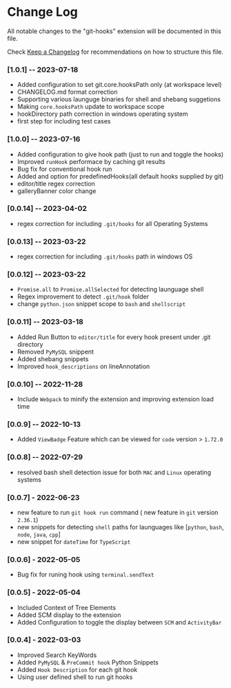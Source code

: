 # Change Log

All notable changes to the "git-hooks" extension will be documented in this file.

Check [Keep a Changelog](http://keepachangelog.com/) for recommendations on how to structure this file.

### [1.0.1] -- 2023-07-18
- Added configuration to set git.core.hooksPath only (at workspace level)
- CHANGELOG.md format correction
- Supporting various launguge binaries for shell and shebang suggetions
- Making `core.hooksPath` update to workspace scope
- hookDirectory path correction in windows operating system
- first step for including test cases

### [1.0.0] -- 2023-07-16
- Added configuration to give hook path (just to run and toggle the hooks)
- Improved `runHook` performace by caching git results
- Bug fix for conventional hook run
- Added and option for predefinedHooks(all default hooks supplied by git)
- editor/title regex correction
- galleryBanner color change

### [0.0.14] -- 2023-04-02
- regex correction for including `.git/hooks` for all Operating Systems

### [0.0.13] -- 2023-03-22
- regex correction for including `.git/hooks` path in windows OS

### [0.0.12] -- 2023-03-22
- `Promise.all` to `Promise.allSelected` for detecting launguage shell
- Regex improvement to detect `.git/hook` folder
- change `python.json` snippet scope to `bash` and `shellscript`

### [0.0.11] -- 2023-03-18
- Added Run Button to `editor/title` for every hook present under .git directory
- Removed `PyMySQL` snippent
- Added shebang snippets
- Improved `hook_descriptions` on lineAnnotation

### [0.0.10] -- 2022-11-28
- Include `Webpack` to minify the extension and improving extension load time

### [0.0.9] -- 2022-10-13
- Added `ViewBadge` Feature which can be viewed for `code` version > `1.72.0`

### [0.0.8] -- 2022-07-29
- resolved bash shell detection issue for both `MAC` and `Linux` operating systems

### [0.0.7] - 2022-06-23
- new feature to run `git hook run` command ( new feature in `git` version `2.36.1`)
- new snippets for detecting `shell` paths for launguages like [`python`, `bash`, `node`, `java`, `cpp`]
- new snippet for `dateTime` for `TypeScript`

### [0.0.6] - 2022-05-05
- Bug fix for runing hook using `terminal.sendText`

### [0.0.5] - 2022-05-04
- Included Context of Tree Elements
- Added SCM display to the extension
- Added Configuration to toggle the display between `SCM` and `ActivityBar`

### [0.0.4] - 2022-03-03
- Improved Search KeyWords
- Added `PyMySQL` & `PreCommit hook` Python Snippets
- Added `Hook Description` for each git hook
- Using user defined shell to run git hooks